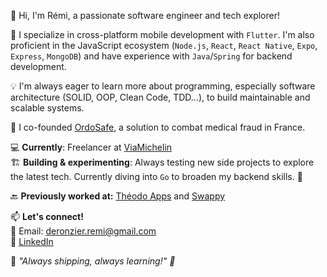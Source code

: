 👋 Hi, I'm Rémi, a passionate software engineer and tech explorer! 

🔧 I specialize in cross-platform mobile development with `Flutter`. I'm also proficient in the JavaScript ecosystem (`Node.js`, `React`, `React Native`, `Expo`, `Express`, `MongoDB`) and have experience with `Java`/`Spring` for backend development. 

💡 I'm always eager to learn more about programming, especially software architecture (SOLID, OOP, Clean Code, TDD...), to build maintainable and scalable systems.

🚀 I co-founded [OrdoSafe](https://www.ordosafe.fr/), a solution to combat medical fraud in France.

💻 **Currently**: Freelancer at [ViaMichelin](https://www.viamichelin.fr/)  
🏗️ **Building & experimenting**: Always testing new side projects to explore the latest tech. Currently diving into `Go` to broaden my backend skills. 🔧  

🔙 **Previously worked at:** [Théodo Apps](https://apps.theodo.com/) and [Swappy](https://www.swappy.fr/)  

📫 **Let's connect!**  
📧 Email: deronzier.remi@gmail.com  
📇 [LinkedIn](https://www.linkedin.com/in/remi-deronzier/)  

🚀 _"Always shipping, always learning!" 🔧_
